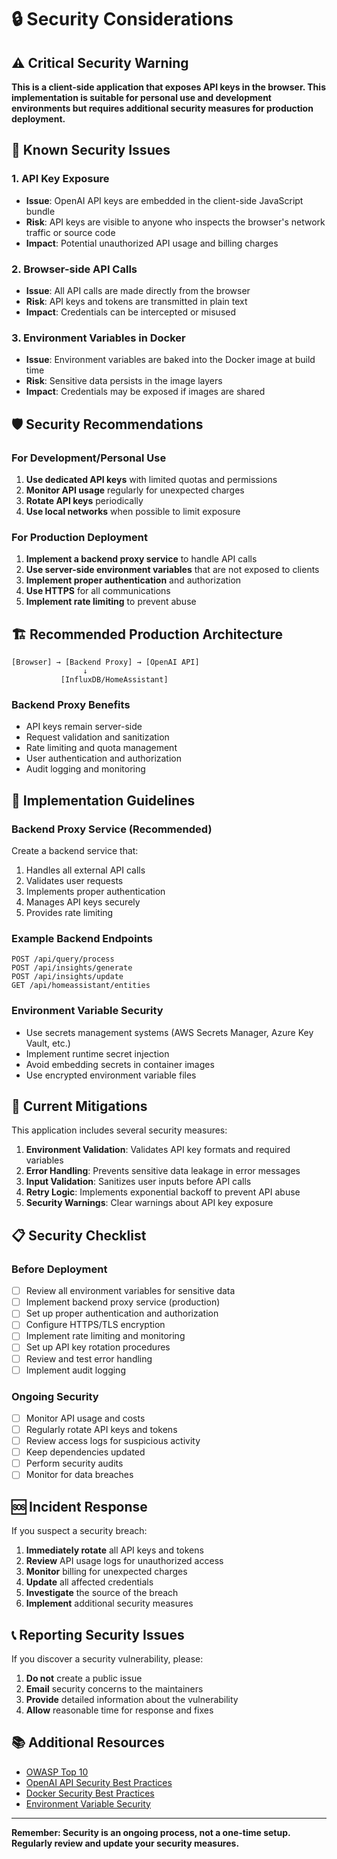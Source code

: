 # 🔒 Security Considerations

## ⚠️ Critical Security Warning

**This is a client-side application that exposes API keys in the browser. This implementation is suitable for personal use and development environments but requires additional security measures for production deployment.**

## 🚨 Known Security Issues

### 1. API Key Exposure
- **Issue**: OpenAI API keys are embedded in the client-side JavaScript bundle
- **Risk**: API keys are visible to anyone who inspects the browser's network traffic or source code
- **Impact**: Potential unauthorized API usage and billing charges

### 2. Browser-side API Calls
- **Issue**: All API calls are made directly from the browser
- **Risk**: API keys and tokens are transmitted in plain text
- **Impact**: Credentials can be intercepted or misused

### 3. Environment Variables in Docker
- **Issue**: Environment variables are baked into the Docker image at build time
- **Risk**: Sensitive data persists in the image layers
- **Impact**: Credentials may be exposed if images are shared

## 🛡️ Security Recommendations

### For Development/Personal Use
1. **Use dedicated API keys** with limited quotas and permissions
2. **Monitor API usage** regularly for unexpected charges
3. **Rotate API keys** periodically
4. **Use local networks** when possible to limit exposure

### For Production Deployment
1. **Implement a backend proxy service** to handle API calls
2. **Use server-side environment variables** that are not exposed to clients
3. **Implement proper authentication** and authorization
4. **Use HTTPS** for all communications
5. **Implement rate limiting** to prevent abuse

## 🏗️ Recommended Production Architecture

```
[Browser] → [Backend Proxy] → [OpenAI API]
                ↓
           [InfluxDB/HomeAssistant]
```

### Backend Proxy Benefits
- API keys remain server-side
- Request validation and sanitization
- Rate limiting and quota management
- User authentication and authorization
- Audit logging and monitoring

## 🔧 Implementation Guidelines

### Backend Proxy Service (Recommended)
Create a backend service that:
1. Handles all external API calls
2. Validates user requests
3. Implements proper authentication
4. Manages API keys securely
5. Provides rate limiting

### Example Backend Endpoints
```
POST /api/query/process
POST /api/insights/generate
POST /api/insights/update
GET /api/homeassistant/entities
```

### Environment Variable Security
- Use secrets management systems (AWS Secrets Manager, Azure Key Vault, etc.)
- Implement runtime secret injection
- Avoid embedding secrets in container images
- Use encrypted environment variable files

## 🚨 Current Mitigations

This application includes several security measures:

1. **Environment Validation**: Validates API key formats and required variables
2. **Error Handling**: Prevents sensitive data leakage in error messages
3. **Input Validation**: Sanitizes user inputs before API calls
4. **Retry Logic**: Implements exponential backoff to prevent API abuse
5. **Security Warnings**: Clear warnings about API key exposure

## 📋 Security Checklist

### Before Deployment
- [ ] Review all environment variables for sensitive data
- [ ] Implement backend proxy service (production)
- [ ] Set up proper authentication and authorization
- [ ] Configure HTTPS/TLS encryption
- [ ] Implement rate limiting and monitoring
- [ ] Set up API key rotation procedures
- [ ] Review and test error handling
- [ ] Implement audit logging

### Ongoing Security
- [ ] Monitor API usage and costs
- [ ] Regularly rotate API keys and tokens
- [ ] Review access logs for suspicious activity
- [ ] Keep dependencies updated
- [ ] Perform security audits
- [ ] Monitor for data breaches

## 🆘 Incident Response

If you suspect a security breach:

1. **Immediately rotate** all API keys and tokens
2. **Review** API usage logs for unauthorized access
3. **Monitor** billing for unexpected charges
4. **Update** all affected credentials
5. **Investigate** the source of the breach
6. **Implement** additional security measures

## 📞 Reporting Security Issues

If you discover a security vulnerability, please:
1. **Do not** create a public issue
2. **Email** security concerns to the maintainers
3. **Provide** detailed information about the vulnerability
4. **Allow** reasonable time for response and fixes

## 📚 Additional Resources

- [OWASP Top 10](https://owasp.org/www-project-top-ten/)
- [OpenAI API Security Best Practices](https://platform.openai.com/docs/guides/safety-best-practices)
- [Docker Security Best Practices](https://docs.docker.com/develop/security-best-practices/)
- [Environment Variable Security](https://12factor.net/config)

---

**Remember: Security is an ongoing process, not a one-time setup. Regularly review and update your security measures.** 